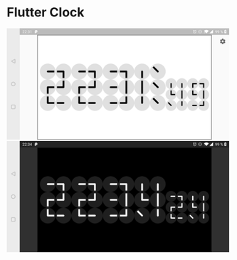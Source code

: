 # Flutter Clock

<img src='digital_clock/clock_light.jpg' width='500'>

<img src='digital_clock/clock_dark.jpg' width='500'>
